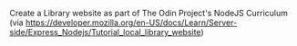 Create a Library website as part of The Odin Project's NodeJS Curriculum (via https://developer.mozilla.org/en-US/docs/Learn/Server-side/Express_Nodejs/Tutorial_local_library_website)
